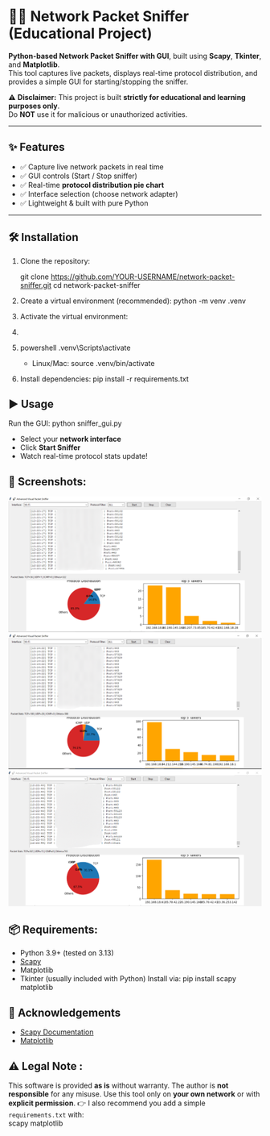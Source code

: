 
# 🕵️‍♂️ Network Packet Sniffer (Educational Project)

 **Python-based Network Packet Sniffer with GUI**, built using **Scapy**, **Tkinter**, and **Matplotlib**.  
This tool captures live packets, displays real-time protocol distribution, and provides a simple GUI for starting/stopping the sniffer.

⚠️ **Disclaimer:** This project is built **strictly for educational and learning purposes only**.  
Do **NOT** use it for malicious or unauthorized activities.

---

## ✨ Features
- ✅ Capture live network packets in real time  
- ✅ GUI controls (Start / Stop sniffer)  
- ✅ Real-time **protocol distribution pie chart**  
- ✅ Interface selection (choose network adapter)  
- ✅ Lightweight & built with pure Python  

---

## 🛠️ Installation

1. Clone the repository:
   
   git clone https://github.com/YOUR-USERNAME/network-packet-sniffer.git
   cd network-packet-sniffer
2. Create a virtual environment (recommended):
   python -m venv .venv
3. Activate the virtual environment:
4. 
5. powershell
     .venv\Scripts\activate
   * Linux/Mac:
     source .venv/bin/activate
6. Install dependencies:
   pip install -r requirements.txt
## ▶️ Usage
Run the GUI:
python sniffer_gui.py
* Select your **network interface**
* Click **Start Sniffer**
* Watch real-time protocol stats update!
## 📸 Screenshots:
![Sniffer GUI](p1.png)
![Sniffer GUI](p2.png)
![Sniffer GUI](p3.png)
## 📦 Requirements:
* Python 3.9+ (tested on 3.13)
* [Scapy](https://scapy.net/)
* Matplotlib
* Tkinter (usually included with Python)
Install via:
pip install scapy matplotlib
## 🙌 Acknowledgements
* [Scapy Documentation](https://scapy.readthedocs.io/)
* [Matplotlib](https://matplotlib.org/stable/gallery/index.html)
## ⚠️ Legal Note :
This software is provided **as is** without warranty.
The author is **not responsible** for any misuse.
Use this tool only on **your own network** or with **explicit permission**.
👉 I also recommend you add a simple `requirements.txt` with:  
scapy
matplotlib


